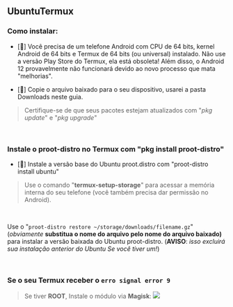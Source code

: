 ## UbuntuTermux

### Como instalar:

- [🔸] Você precisa de um telefone Android com CPU de 64 bits, kernel Android de 64 bits e Termux de 64 bits (ou universal) instalado. Não use a versão Play Store do Termux, ela está obsoleta! Além disso, o Android 12 provavelmente não funcionará devido ao novo processo que mata "melhorias".

- [🔸] Copie o arquivo baixado para o seu dispositivo, usarei a pasta Downloads neste guia.

> Certifique-se de que seus pacotes estejam atualizados com "*pkg update*" e "*pkg upgrade*"

</br>

### Instale o proot-distro no Termux com "**pkg install proot-distro**"

- [🔸] Instale a versão base do Ubuntu proot.distro com "proot-distro install ubuntu"

> Use o comando "**termux-setup-storage**" para acessar a memória interna do seu telefone (você também precisa dar permissão no Android).

</br>

Use o "```proot-distro restore ~/storage/downloads/filename.gz```" (*obviamente* **substitua o nome do arquivo pelo nome do arquivo baixado)** para instalar a versão baixada do Ubuntu proot-distro. (**AVISO**: *isso excluirá sua instalação anterior do Ubuntu Se você tiver um!*)

</br>

### Se o seu Termux receber o `erro signal error 9` 
> Se tiver **ROOT**, Instale o módulo via **Magisk**:
[![](https://img.shields.io/static/v1?message=LetTheGhostsOut.zip&logo=magisk&labelColor=5c5c5c&color=00af9c&logoColor=white&label=%20&style=for-the-badge)](https://raw.githubusercontent.com/HardcodedCat/termux-monet/master/ppr/PhantomProcessRetainer-main.zip)
